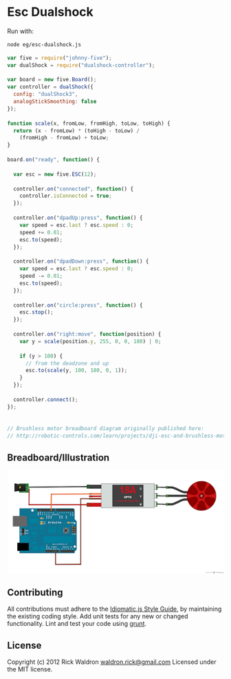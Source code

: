 # Esc Dualshock

Run with:
```bash
node eg/esc-dualshock.js
```


```javascript
var five = require("johnny-five");
var dualShock = require("dualshock-controller");

var board = new five.Board();
var controller = dualShock({
  config: "dualShock3",
  analogStickSmoothing: false
});

function scale(x, fromLow, fromHigh, toLow, toHigh) {
  return (x - fromLow) * (toHigh - toLow) /
    (fromHigh - fromLow) + toLow;
}

board.on("ready", function() {

  var esc = new five.ESC(12);

  controller.on("connected", function() {
    controller.isConnected = true;
  });

  controller.on("dpadUp:press", function() {
    var speed = esc.last ? esc.speed : 0;
    speed += 0.01;
    esc.to(speed);
  });

  controller.on("dpadDown:press", function() {
    var speed = esc.last ? esc.speed : 0;
    speed -= 0.01;
    esc.to(speed);
  });

  controller.on("circle:press", function() {
    esc.stop();
  });

  controller.on("right:move", function(position) {
    var y = scale(position.y, 255, 0, 0, 180) | 0;

    if (y > 100) {
      // from the deadzone and up
      esc.to(scale(y, 100, 180, 0, 1));
    }
  });

  controller.connect();
});


// Brushless motor breadboard diagram originally published here:
// http://robotic-controls.com/learn/projects/dji-esc-and-brushless-motor

```


## Breadboard/Illustration


![docs/breadboard/esc-dualshock.png](breadboard/esc-dualshock.png)









## Contributing
All contributions must adhere to the [Idiomatic.js Style Guide](https://github.com/rwldrn/idiomatic.js),
by maintaining the existing coding style. Add unit tests for any new or changed functionality. Lint and test your code using [grunt](https://github.com/cowboy/grunt).

## License
Copyright (c) 2012 Rick Waldron <waldron.rick@gmail.com>
Licensed under the MIT license.
